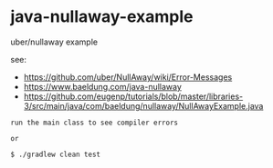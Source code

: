 # java-nullaway-example
uber/nullaway example

see: 

- https://github.com/uber/NullAway/wiki/Error-Messages
- https://www.baeldung.com/java-nullaway
- https://github.com/eugenp/tutorials/blob/master/libraries-3/src/main/java/com/baeldung/nullaway/NullAwayExample.java


```
run the main class to see compiler errors

or 

$ ./gradlew clean test

```